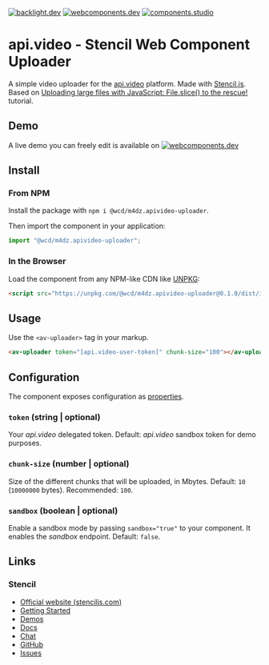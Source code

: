 [![backlight.dev](https://img.shields.io/badge/Backlight.dev-Design%20System%20Editor-%23f8c307)](https://backlight.dev)
[![webcomponents.dev](https://img.shields.io/badge/WebComponents.dev-Web%20Components%20Studio-%23459BCF)](https://webcomponents.dev)
[![components.studio](https://img.shields.io/badge/Components.studio-Components%20Studio-%23319795)](https://components.studio)

# api.video - Stencil Web Component Uploader

A simple video uploader for the [api.video](api.video/) platform. Made with [Stencil.js](stenciljs.com/).
Based on [Uploading large files with JavaScript: File.slice() to the rescue!](https://api.video/blog/tutorials/uploading-large-files-with-javascript) tutorial.

## Demo

A live demo you can freely edit is available on <a href="https://webcomponents.dev/preview/XIxGWDrNYzZCqFGZkzEr?busid=5116f450-1d2f-11ec-a43c-d13e79295681"><img src="https://img.shields.io/badge/WebComponents.dev-Web%20Components%20Studio-%23459BCF" alt="webcomponents.dev"></a>

## Install

### From NPM

Install the package with `npm i @wcd/m4dz.apivideo-uploader`.

Then import the component in your application:

```js
import "@wcd/m4dz.apivideo-uploader";
```

### In the Browser

Load the component from any NPM-like CDN like [UNPKG](https://unpkg.com):

```html
<script src="https://unpkg.com/@wcd/m4dz.apivideo-uploader@0.1.0/dist/index.js"></script>
```

## Usage

Use the `<av-uploader>` tag in your markup.

```html
<av-uploader token="[api.video-user-token]" chunk-size="100"></av-uploader>
```

## Configuration

The component exposes configuration as [properties](https://stenciljs.com/docs/properties).

### `token` (string | optional)

Your *api.video* delegated token. Default: *api.video* sandbox token for demo purposes.

### `chunk-size` (number | optional)

Size of the different chunks that will be uploaded, in Mbytes. Default: `10` (`10000000` bytes). Recommended: `100`.

### `sandbox` (boolean | optional)

Enable a sandbox mode by passing `sandbox="true"` to your component. It enables the *sandbox* endpoint. Default: `false`.

## Links

### Stencil

- [Official website (stenciljs.com)](https://stenciljs.com/)
- [Getting Started](https://stenciljs.com/docs/getting-started)
- [Demos](https://stenciljs.com/resources#Demos)
- [Docs](https://stenciljs.com/docs/introduction)
- [Chat](https://stencil-worldwide.herokuapp.com/)
- [GitHub](https://github.com/ionic-team/stencil)
- [Issues](https://github.com/ionic-team/stencil/issues)
